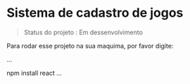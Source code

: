 # Sistema de cadastro de jogos
> Status do projeto : Em dessenvolvimento

Para rodar esse projeto na sua maquima, por favor digite:

...

npm install react
...
